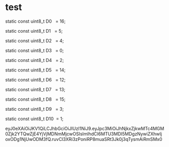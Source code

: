# test



static const uint8_t D0   = 16;

static const uint8_t D1   = 5;

static const uint8_t D2   = 4;

static const uint8_t D3   = 0;

static const uint8_t D4   = 2;

static const uint8_t D5   = 14;

static const uint8_t D6   = 12;

static const uint8_t D7   = 13;

static const uint8_t D8   = 15;

static const uint8_t D9   = 3;

static const uint8_t D10  = 1;



eyJ0eXAiOiJKV1QiLCJhbGciOiJIUzI1NiJ9.eyJpc3MiOiJhNjkxZjkwMTc4MGM0Zjk2YTQwZjE4YjVjMDNmMjcwOSIsImlhdCI6MTU3MDI5MDgzNywiZXhwIjoxODg1NjUwODM3fQ.ruvCl3XRi3zPoniRP8muaSRt3Jk0j3qTysmAiRmSMx0

